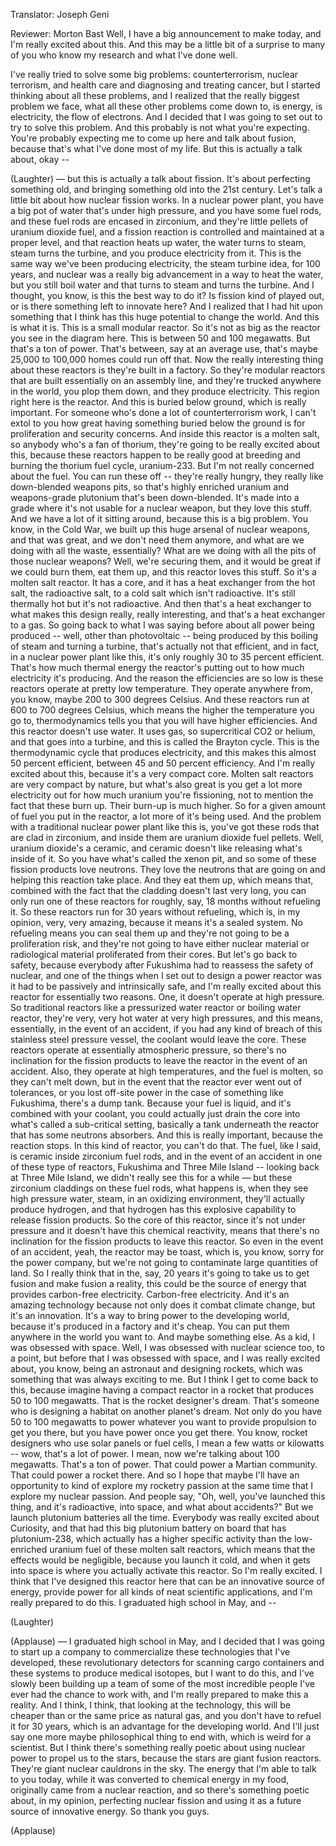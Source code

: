 

Translator: Joseph Geni

Reviewer: Morton Bast
Well, I have a big announcement to make today,
and I&#39;m really excited about this.
And this may be a little bit of a surprise
to many of you who know my research
and what I&#39;ve done well.

I&#39;ve really tried to solve some big problems:
counterterrorism, nuclear terrorism,
and health care and diagnosing and treating cancer,
but I started thinking about all these problems,
and I realized that the really biggest problem we face,
what all these other problems come down to,
is energy, is electricity, the flow of electrons.
And I decided that I was going to set out
to try to solve this problem.
And this probably is not what you&#39;re expecting.
You&#39;re probably expecting me to come up here
and talk about fusion,
because that&#39;s what I&#39;ve done most of my life.
But this is actually a talk about, okay --

(Laughter)
 —
but this is actually a talk about fission.
It&#39;s about perfecting something old,
and bringing something old into the 21st century.
Let&#39;s talk a little bit about how nuclear fission works.
In a nuclear power plant, you have
a big pot of water that&#39;s under high pressure,
and you have some fuel rods,
and these fuel rods are encased in zirconium,
and they&#39;re little pellets of uranium dioxide fuel,
and a fission reaction is controlled and maintained at a proper level,
and that reaction heats up water,
the water turns to steam, steam turns the turbine,
and you produce electricity from it.
This is the same way we&#39;ve been producing electricity,
the steam turbine idea, for 100 years,
and nuclear was a really big advancement
in a way to heat the water,
but you still boil water and that turns to steam and turns the turbine.
And I thought, you know, is this the best way to do it?
Is fission kind of played out,
or is there something left to innovate here?
And I realized that I had hit upon something
that I think has this huge potential to change the world.
And this is what it is.
This is a small modular reactor.
So it&#39;s not as big as the reactor you see in the diagram here.
This is between 50 and 100 megawatts.
But that&#39;s a ton of power.
That&#39;s between, say at an average use,
that&#39;s maybe 25,000 to 100,000 homes could run off that.
Now the really interesting thing about these reactors
is they&#39;re built in a factory.
So they&#39;re modular reactors that are built
essentially on an assembly line,
and they&#39;re trucked anywhere in the world,
you plop them down, and they produce electricity.
This region right here is the reactor.
And this is buried below ground, which is really important.
For someone who&#39;s done a lot of counterterrorism work,
I can&#39;t extol to you
how great having something buried below the ground is
for proliferation and security concerns.
And inside this reactor is a molten salt,
so anybody who&#39;s a fan of thorium,
they&#39;re going to be really excited about this,
because these reactors happen to be really good
at breeding and burning the thorium fuel cycle,
uranium-233.
But I&#39;m not really concerned about the fuel.
You can run these off -- they&#39;re really hungry,
they really like down-blended weapons pits,
so that&#39;s highly enriched uranium and weapons-grade plutonium
that&#39;s been down-blended.
It&#39;s made into a grade where it&#39;s not usable for a nuclear weapon,
but they love this stuff.
And we have a lot of it sitting around,
because this is a big problem.
You know, in the Cold War, we built up this huge arsenal
of nuclear weapons, and that was great,
and we don&#39;t need them anymore,
and what are we doing with all the waste, essentially?
What are we doing with all the pits of those nuclear weapons?
Well, we&#39;re securing them, and it would be great
if we could burn them, eat them up,
and this reactor loves this stuff.
So it&#39;s a molten salt reactor. It has a core,
and it has a heat exchanger from the hot salt,
the radioactive salt, to a cold salt which isn&#39;t radioactive.
It&#39;s still thermally hot but it&#39;s not radioactive.
And then that&#39;s a heat exchanger
to what makes this design really, really interesting,
and that&#39;s a heat exchanger to a gas.
So going back to what I was saying before about all power
being produced -- well, other than photovoltaic --
being produced by this boiling of steam and turning a turbine,
that&#39;s actually not that efficient, and in fact,
in a nuclear power plant like this,
it&#39;s only roughly 30 to 35 percent efficient.
That&#39;s how much thermal energy the reactor&#39;s putting out
to how much electricity it&#39;s producing.
And the reason the efficiencies are so low is these reactors
operate at pretty low temperature.
They operate anywhere from, you know,
maybe 200 to 300 degrees Celsius.
And these reactors run at 600 to 700 degrees Celsius,
which means the higher the temperature you go to,
thermodynamics tells you that you will have higher efficiencies.
And this reactor doesn&#39;t use water. It uses gas,
so supercritical CO2 or helium,
and that goes into a turbine,
and this is called the Brayton cycle.
This is the thermodynamic cycle that produces electricity,
and this makes this almost 50 percent efficient,
between 45 and 50 percent efficiency.
And I&#39;m really excited about this,
because it&#39;s a very compact core.
Molten salt reactors are very compact by nature,
but what&#39;s also great is you get a lot more electricity out
for how much uranium you&#39;re fissioning,
not to mention the fact that these burn up.
Their burn-up is much higher.
So for a given amount of fuel you put in the reactor,
a lot more of it&#39;s being used.
And the problem with a traditional nuclear power plant like this
is, you&#39;ve got these rods that are clad in zirconium,
and inside them are uranium dioxide fuel pellets.
Well, uranium dioxide&#39;s a ceramic,
and ceramic doesn&#39;t like releasing what&#39;s inside of it.
So you have what&#39;s called the xenon pit,
and so some of these fission products love neutrons.
They love the neutrons that are going on
and helping this reaction take place.
And they eat them up, which means that, combined with
the fact that the cladding doesn&#39;t last very long,
you can only run one of these reactors
for roughly, say, 18 months without refueling it.
So these reactors run for 30 years without refueling,
which is, in my opinion, very, very amazing,
because it means it&#39;s a sealed system.
No refueling means you can seal them up
and they&#39;re not going to be a proliferation risk,
and they&#39;re not going to have
either nuclear material or radiological material
proliferated from their cores.
But let&#39;s go back to safety, because everybody
after Fukushima had to reassess the safety of nuclear,
and one of the things when I set out to design a power reactor
was it had to be passively and intrinsically safe,
and I&#39;m really excited about this reactor
for essentially two reasons.
One, it doesn&#39;t operate at high pressure.
So traditional reactors like a pressurized water reactor
or boiling water reactor, they&#39;re very, very hot water
at very high pressures, and this means, essentially,
in the event of an accident, if you had any kind of breach
of this stainless steel pressure vessel,
the coolant would leave the core.
These reactors operate at essentially atmospheric pressure,
so there&#39;s no inclination for the fission products
to leave the reactor in the event of an accident.
Also, they operate at high temperatures,
and the fuel is molten, so they can&#39;t melt down,
but in the event that the reactor ever went out of tolerances,
or you lost off-site power in the case
of something like Fukushima, there&#39;s a dump tank.
Because your fuel is liquid, and it&#39;s combined with your coolant,
you could actually just drain the core
into what&#39;s called a sub-critical setting,
basically a tank underneath the reactor
that has some neutrons absorbers.
And this is really important, because the reaction stops.
In this kind of reactor, you can&#39;t do that.
The fuel, like I said, is ceramic inside zirconium fuel rods,
and in the event of an accident in one of these type of reactors,
Fukushima and Three Mile Island --
looking back at Three Mile Island, we didn&#39;t really see this for a while —
but these zirconium claddings on these fuel rods,
what happens is, when they see high pressure water,
steam, in an oxidizing environment,
they&#39;ll actually produce hydrogen,
and that hydrogen has this explosive capability
to release fission products.
So the core of this reactor, since it&#39;s not under pressure
and it doesn&#39;t have this chemical reactivity,
means that there&#39;s no inclination for the fission products
to leave this reactor.
So even in the event of an accident,
yeah, the reactor may be toast, which is, you know,
sorry for the power company,
but we&#39;re not going to contaminate large quantities of land.
So I really think that in the, say,
20 years it&#39;s going to take us to get fusion
and make fusion a reality,
this could be the source of energy
that provides carbon-free electricity.
Carbon-free electricity.
And it&#39;s an amazing technology because
not only does it combat climate change,
but it&#39;s an innovation.
It&#39;s a way to bring power to the developing world,
because it&#39;s produced in a factory and it&#39;s cheap.
You can put them anywhere in the world you want to.
And maybe something else.
As a kid, I was obsessed with space.
Well, I was obsessed with nuclear science too, to a point,
but before that I was obsessed with space,
and I was really excited about, you know,
being an astronaut and designing rockets,
which was something that was always exciting to me.
But I think I get to come back to this,
because imagine having a compact reactor in a rocket
that produces 50 to 100 megawatts.
That is the rocket designer&#39;s dream.
That&#39;s someone who is designing a habitat on another planet&#39;s dream.
Not only do you have 50 to 100 megawatts
to power whatever you want to provide propulsion to get you there,
but you have power once you get there.
You know, rocket designers who use solar panels
or fuel cells, I mean a few watts or kilowatts --
wow, that&#39;s a lot of power.
I mean, now we&#39;re talking about 100 megawatts.
That&#39;s a ton of power.
That could power a Martian community.
That could power a rocket there.
And so I hope that
maybe I&#39;ll have an opportunity to kind of explore
my rocketry passion at the same time that I explore my nuclear passion.
And people say, &quot;Oh, well, you&#39;ve launched this thing,
and it&#39;s radioactive, into space, and what about accidents?&quot;
But we launch plutonium batteries all the time.
Everybody was really excited about Curiosity,
and that had this big plutonium battery on board
that has plutonium-238,
which actually has a higher specific activity
than the low-enriched uranium fuel of these molten salt reactors,
which means that the effects would be negligible,
because you launch it cold,
and when it gets into space is where you actually activate this reactor.
So I&#39;m really excited.
I think that I&#39;ve designed this reactor here
that can be an innovative source of energy,
provide power for all kinds of neat scientific applications,
and I&#39;m really prepared to do this.
I graduated high school in May, and --

(Laughter)
 
(Applause)
 —
I graduated high school in May,
and I decided that I was going to start up a company
to commercialize these technologies that I&#39;ve developed,
these revolutionary detectors for scanning cargo containers
and these systems to produce medical isotopes,
but I want to do this, and I&#39;ve slowly been building up
a team of some of the most incredible people
I&#39;ve ever had the chance to work with,
and I&#39;m really prepared to make this a reality.
And I think, I think, that looking at the technology,
this will be cheaper than or the same price as natural gas,
and you don&#39;t have to refuel it for 30 years,
which is an advantage for the developing world.
And I&#39;ll just say one more maybe philosophical thing
to end with, which is weird for a scientist.
But I think there&#39;s something really poetic
about using nuclear power to propel us to the stars,
because the stars are giant fusion reactors.
They&#39;re giant nuclear cauldrons in the sky.
The energy that I&#39;m able to talk to you today,
while it was converted to chemical energy in my food,
originally came from a nuclear reaction,
and so there&#39;s something poetic about, in my opinion,
perfecting nuclear fission
and using it as a future source of innovative energy.
So thank you guys.

(Applause)


